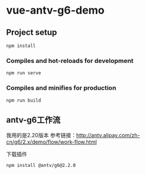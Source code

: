 # vue-antv-g6-demo

## Project setup
```
npm install
```

### Compiles and hot-reloads for development
```
npm run serve
```

### Compiles and minifies for production
```
npm run build
```


## antv-g6工作流
我用的是2.20版本
参考链接：http://antv.alipay.com/zh-cn/g6/2.x/demo/flow/work-flow.html

下载插件
```
npm install @antv/g6@2.2.0
```

